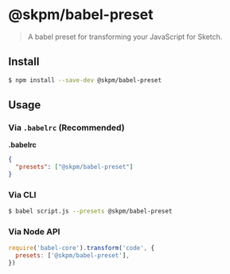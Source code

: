 # @skpm/babel-preset

> A babel preset for transforming your JavaScript for Sketch.

## Install

```sh
$ npm install --save-dev @skpm/babel-preset
```

## Usage

### Via `.babelrc` (Recommended)

**.babelrc**

```json
{
  "presets": ["@skpm/babel-preset"]
}
```

### Via CLI

```sh
$ babel script.js --presets @skpm/babel-preset
```

### Via Node API

```javascript
require('babel-core').transform('code', {
  presets: ['@skpm/babel-preset'],
})
```
